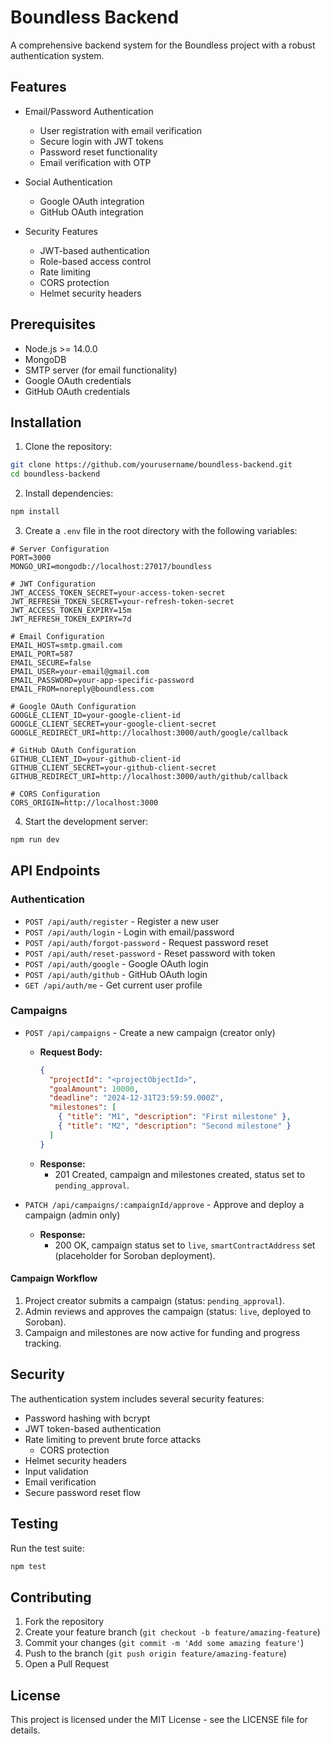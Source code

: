 # Boundless Backend

A comprehensive backend system for the Boundless project with a robust authentication system.

## Features

- Email/Password Authentication
  - User registration with email verification
  - Secure login with JWT tokens
  - Password reset functionality
  - Email verification with OTP

- Social Authentication
  - Google OAuth integration
  - GitHub OAuth integration

- Security Features
  - JWT-based authentication
  - Role-based access control
  - Rate limiting
  - CORS protection
  - Helmet security headers

## Prerequisites

- Node.js >= 14.0.0
- MongoDB
- SMTP server (for email functionality)
- Google OAuth credentials
- GitHub OAuth credentials

## Installation

1. Clone the repository:
```bash
git clone https://github.com/yourusername/boundless-backend.git
cd boundless-backend
```

2. Install dependencies:
```bash
npm install
```

3. Create a `.env` file in the root directory with the following variables:
```env
# Server Configuration
PORT=3000
MONGO_URI=mongodb://localhost:27017/boundless

# JWT Configuration
JWT_ACCESS_TOKEN_SECRET=your-access-token-secret
JWT_REFRESH_TOKEN_SECRET=your-refresh-token-secret
JWT_ACCESS_TOKEN_EXPIRY=15m
JWT_REFRESH_TOKEN_EXPIRY=7d

# Email Configuration
EMAIL_HOST=smtp.gmail.com
EMAIL_PORT=587
EMAIL_SECURE=false
EMAIL_USER=your-email@gmail.com
EMAIL_PASSWORD=your-app-specific-password
EMAIL_FROM=noreply@boundless.com

# Google OAuth Configuration
GOOGLE_CLIENT_ID=your-google-client-id
GOOGLE_CLIENT_SECRET=your-google-client-secret
GOOGLE_REDIRECT_URI=http://localhost:3000/auth/google/callback

# GitHub OAuth Configuration
GITHUB_CLIENT_ID=your-github-client-id
GITHUB_CLIENT_SECRET=your-github-client-secret
GITHUB_REDIRECT_URI=http://localhost:3000/auth/github/callback

# CORS Configuration
CORS_ORIGIN=http://localhost:3000
```

4. Start the development server:
```bash
npm run dev
```

## API Endpoints

### Authentication

- `POST /api/auth/register` - Register a new user
- `POST /api/auth/login` - Login with email/password
- `POST /api/auth/forgot-password` - Request password reset
- `POST /api/auth/reset-password` - Reset password with token
- `POST /api/auth/google` - Google OAuth login
- `POST /api/auth/github` - GitHub OAuth login
- `GET /api/auth/me` - Get current user profile

### Campaigns

- `POST /api/campaigns` - Create a new campaign (creator only)
  - **Request Body:**
    ```json
    {
      "projectId": "<projectObjectId>",
      "goalAmount": 10000,
      "deadline": "2024-12-31T23:59:59.000Z",
      "milestones": [
        { "title": "M1", "description": "First milestone" },
        { "title": "M2", "description": "Second milestone" }
      ]
    }
    ```
  - **Response:**
    - 201 Created, campaign and milestones created, status set to `pending_approval`.

- `PATCH /api/campaigns/:campaignId/approve` - Approve and deploy a campaign (admin only)
  - **Response:**
    - 200 OK, campaign status set to `live`, `smartContractAddress` set (placeholder for Soroban deployment).

#### Campaign Workflow
1. Project creator submits a campaign (status: `pending_approval`).
2. Admin reviews and approves the campaign (status: `live`, deployed to Soroban).
3. Campaign and milestones are now active for funding and progress tracking.

## Security

The authentication system includes several security features:

- Password hashing with bcrypt
- JWT token-based authentication
- Rate limiting to prevent brute force attacks
  - CORS protection
- Helmet security headers
- Input validation
- Email verification
- Secure password reset flow

## Testing

Run the test suite:
```bash
npm test
```

## Contributing

1. Fork the repository
2. Create your feature branch (`git checkout -b feature/amazing-feature`)
3. Commit your changes (`git commit -m 'Add some amazing feature'`)
4. Push to the branch (`git push origin feature/amazing-feature`)
5. Open a Pull Request

## License

This project is licensed under the MIT License - see the LICENSE file for details.
